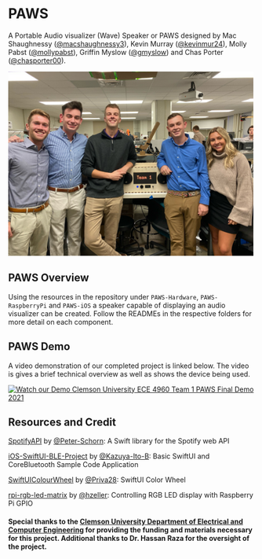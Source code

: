 # PAWS

A Portable Audio visualizer (Wave) Speaker or PAWS designed by Mac Shaughnessy ([@macshaughnessy3](https://github.com/macshaughnessy3)), Kevin Murray ([@kevinmur24](https://github.com/kevinmur24)), Molly Pabst ([@mollypabst](https://github.com/mollypabst)), Griffin Myslow ([@gmyslow](https://github.com/gmyslow)) and Chas Porter ([@chasporter00](https://github.com/chasporter00)).

<img src="Assets/Clemson University ECE 4960 Team 1 PAWS Team Picture.jpeg" alt="Clemson University ECE 4960 Team 1 PAWS Team Picture" width="500"/>

## PAWS Overview

Using the resources in the repository under `PAWS-Hardware`, `PAWS-RaspberryPi` and `PAWS-iOS` a speaker capable of displaying an audio visualizer can be created. Follow the READMEs in the respective folders for more detail on each component.

## PAWS Demo

A video demonstration of our completed project is linked below. The video is gives a brief technical overview as well as shows the device being used.

[<img src="Assets/Clemson University ECE 4960 Team 1 PAWS Final Demo 2021 Intro.png" alt="Watch our Demo Clemson University ECE 4960 Team 1 PAWS Final Demo 2021" width="500"/>](https://youtu.be/1Z3RVu9GiV0)

## Resources and Credit

[SpotifyAPI](https://github.com/Peter-Schorn/SpotifyAPI) by [@Peter-Schorn](https://github.com/Peter-Schorn): A Swift library for the Spotify web API

[iOS-SwiftUI-BLE-Project](https://github.com/Kazuya-Ito-B/iOS-SwiftUI-BLE-Project) by [@Kazuya-Ito-B](https://github.com/Kazuya-Ito-B): Basic SwiftUI and CoreBluetooth Sample Code Application

[SwiftUIColourWheel](https://github.com/Priva28/SwiftUIColourWheel) by [@Priva28](https://github.com/Priva28): SwiftUI Color Wheel

[rpi-rgb-led-matrix](https://github.com/hzeller/rpi-rgb-led-matrix) by [@hzeller](https://github.com/hzeller): Controlling RGB LED display with Raspberry Pi GPIO

#### Special thanks to the [Clemson University Department of Electrical and Computer Engineering](https://www.clemson.edu/cecas/departments/ece/academics/undergrad/seniordesign.html) for providing the funding and materials necessary for this project. Additional thanks to Dr. Hassan Raza for the oversight of the project.
